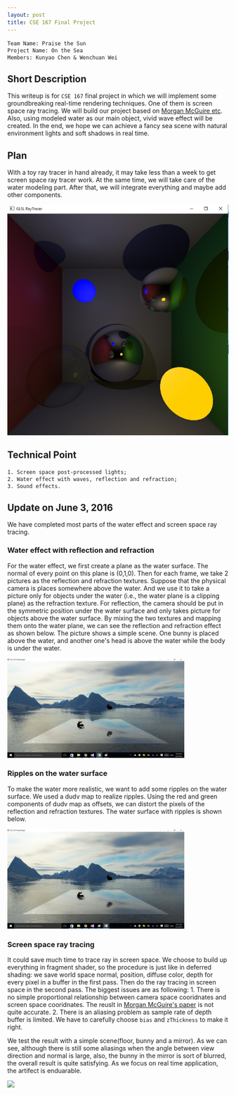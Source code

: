 ```yaml
---
layout: post
title: CSE 167 Final Project
---
```

    Team Name: Praise the Sun
    Project Name: On the Sea
    Members: Kunyao Chen & Wenchuan Wei


## Short Description

This writeup is for `CSE 167` final project in which we will implement some groundbreaking real-time rendering techniques. One of them is screen space ray tracing. We will build our project based on [Morgan McGuire etc](http://jcgt.org/published/0003/04/04/). Also, using modeled water as our main object, vivid wave effect will be created. In the end, we hope we can achieve a fancy sea scene with natural environment lights and soft shadows in real time.

## Plan

With a toy ray tracer in hand already, it may take less than a week to get screen space ray tracer work. At the same time, we will take care of the water modeling part. After that, we will integrate everything and maybe add other components.

<img src="../img5/rt.jpg">

## Technical Point

    1. Screen space post-processed lights;
    2. Water effect with waves, reflection and refraction;
    3. Sound effects.

## Update on June 3, 2016
We have completed most parts of the water effect and screen space ray tracing. 

### Water effect with reflection and refraction

For the water effect, we first create a plane as the water surface. The normal of every point on this plane is (0,1,0). Then for each frame, we take 2 pictures as the reflection and refraction textures. 
Suppose that the physical camera is places somewhere above the water. And we use it to take a picture only for objects under the water (i.e., the water plane is a clipping plane) as the refraction texture.
For reflection, the camera should be put in the symmetric position under the water surface and only takes picture for objects above the water surface. By mixing the two textures and mapping them onto the water plane, we can see the reflection and refraction effect as shown below.
The picture shows a simple scene. One bunny is placed above the water, and another one's head is above the water while the body is under the water.

<img src="../img5/water1.jpg" width="80%" height="80%" style="display:inline"/>

### Ripples on the water surface

To make the water more realistic, we want to add some ripples on the water surface. We used a dudv map to realize ripples. Using the red and green components of dudv map as offsets, we can distort the pixels of the reflection and refraction textures. The water surface with ripples is shown below.

<img src="../img5/water2.jpg" width="80%" height="80%" style="display:inline"/>

### Screen space ray tracing

It could save much time to trace ray in screen space. We choose to build up everything in fragment shader, so the procedure is just like in deferred shading: we save world space normal, position, diffuse color, depth for every pixel in a buffer in the first pass. Then do the ray tracing in screen space in the second pass. The biggest issues are as following: 1. There is no simple proportional relationship between camera space cooridnates and screen space cooridnates. The reuslt in [Morgan McGuire's paper](http://jcgt.org/published/0003/04/04/) is not quite accurate. 2. There is an aliasing problem as sample rate of depth buffer is limited. We have to carefully choose `bias` and  `zThickness` to make it right.

We test the result with a simple scene(floor, bunny and a mirror). As we can see, although there is still some aliasings when the angle between view direction and normal is large, also, the bunny in the mirror is sort of blurred, the overall result is quite satisfying. As we focus on real time application, the artifect is enduarable.

![](../img5/bunnyInTheMirror.gif)
